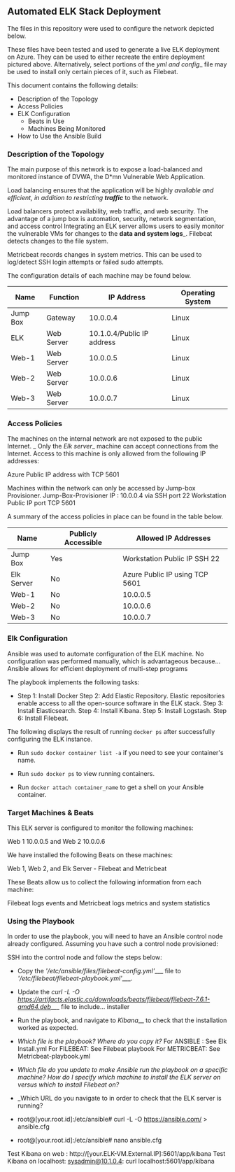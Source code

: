 ## Automated ELK Stack Deployment

The files in this repository were used to configure the network depicted below.


These files have been tested and used to generate a live ELK deployment on Azure. They can be used to either recreate the entire deployment pictured above. Alternatively, select portions of the _yml and config__ file may be used to install only certain pieces of it, such as Filebeat.


This document contains the following details:
- Description of the Topology
- Access Policies
- ELK Configuration
  - Beats in Use
  - Machines Being Monitored
- How to Use the Ansible Build






### Description of the Topology

The main purpose of this network is to expose a load-balanced and monitored instance of DVWA, the D*mn Vulnerable Web Application.

Load balancing ensures that the application will be highly _available and efficient, in addition to restricting __traffic___ to the network.

Load balancers protect availability, web traffic, and web security. The advantage of a jump box is automation, security, network segmentation, and access control
Integrating an ELK server allows users to easily monitor the vulnerable VMs for changes to the __data and system logs___.
Filebeat detects changes to the file system.

Metricbeat records changes in system metrics. This can be used to log/detect SSH login attempts or failed sudo attempts.


The configuration details of each machine may be found below.

| Name     |  Function  |         IP Address         | Operating System |
|----------|------------|----------------------------|------------------|
| Jump Box | Gateway    | 10.0.0.4                   | Linux            |
| ELK      | Web Server | 10.1.0.4/Public IP address | Linux            |
| Web-1    | Web Server | 10.0.0.5                   | Linux            |
| Web-2    | Web Server | 10.0.0.6                   | Linux            |
| Web-3    | Web Server | 10.0.0.7                   | Linux            |



### Access Policies

The machines on the internal network are not exposed to the public Internet.
_
Only the _Elk server__ machine can accept connections from the Internet. Access to this machine is only allowed from the following IP addresses:

 Azure Public IP address with TCP 5601

Machines within the network can only be accessed by Jump-box Provisioner.
Jump-Box-Provisioner IP : 10.0.0.4 via SSH port 22
Workstation Public IP port TCP 5601


A summary of the access policies in place can be found in the table below.

| Name       | Publicly Accessible |  Allowed IP Addresses          |
|------------|---------------------|--------------------------------|
| Jump Box   | Yes                 | Workstation Public IP SSH 22   |
| Elk Server | No                  | Azure Public IP using TCP 5601 |
| Web-1      | No                  | 10.0.0.5                       |
| Web-2      | No                  | 10.0.0.6                       |
| Web-3      | No                  | 10.0.0.7                       |


### Elk Configuration

Ansible was used to automate configuration of the ELK machine. No configuration was performed manually, which is advantageous because...
Ansible allows for efficient deployment of multi-step programs

The playbook implements the following tasks:

- Step 1: Install Docker
Step 2: Add Elastic Repository. Elastic repositories enable access to all the open-source software in the ELK stack.
Step 3: Install Elasticsearch.
Step 4: Install Kibana.
Step 5: Install Logstash.
Step 6: Install Filebeat.


The following displays the result of running `docker ps` after successfully configuring the ELK instance.

- Run `sudo docker container list -a` if you need to see your container's name.

- Run `sudo docker ps` to view running containers.

- Run `docker attach container_name` to get a shell on your Ansible container.

### Target Machines & Beats
This ELK server is configured to monitor the following machines:

Web 1 10.0.0.5 and Web 2 10.0.0.6

We have installed the following Beats on these machines:

Web 1, Web 2, and Elk Server - Filebeat and Metricbeat

These Beats allow us to collect the following information from each machine:

Filebeat logs events and Metricbeat logs metrics and system statistics



### Using the Playbook
In order to use the playbook, you will need to have an Ansible control node already configured. Assuming you have such a control node provisioned:

SSH into the control node and follow the steps below:
- Copy the _'/etc/ansible/files/filebeat-config.yml'____ file to _'/etc/filebeat/filebeat-playbook.yml'____.
- Update the _curl -L -O https://artifacts.elastic.co/downloads/beats/filebeat/filebeat-7.6.1-amd64.deb____ file to include... installer
- Run the playbook, and navigate to _Kibana___ to check that the installation worked as expected.

- _Which file is the playbook? Where do you copy it?_
   For ANSIBLE : See Elk Install.yml
   For FILEBEAT: See Filebeat playbook
   For METRICBEAT: See Metricbeat-playbook.yml

- _Which file do you update to make Ansible run the playbook on a specific machine? How do I specify which machine to install the ELK server on versus which to install Filebeat on?_
- _Which URL do you navigate to in order to check that the ELK server is running?
- root@[your.root.id]:/etc/ansible# curl -L -O https://ansible.com/  > ansible.cfg
- root@[your.root.id]:/etc/ansible# nano ansible.cfg

Test Kibana on web : http://[your.ELK-VM.External.IP]:5601/app/kibana
Test Kibana on localhost: sysadmin@10.1.0.4: curl localhost:5601/app/kibana
